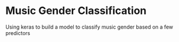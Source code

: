 # Music Gender Classification
Using keras to build a model to classify music gender based on a few predictors
